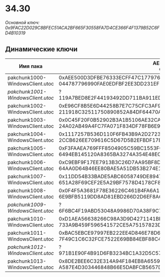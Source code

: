 # 34.30

###### Основной ключ: 0x9FAC22D029C8BFEC51ACA2BF665F30558FA7D4CE366F4F1379B52C6FD4B10319

## Динамические ключи

| Имя пака                          | AES Ключ</br>GUID                                                                                       | HiRes Текстуры |
|-----------------------------------|---------------------------------------------------------------------------------------------------------|----------------|
| pakchunk1000-WindowsClient.utoc   | 0xAEE500D3DFBE76333ECFF47C177976BAD16A020206A6AF4E6389ADBB8144AEB4</br>044787796990FAE0EDFBF2EE3DD231EF | ❌             |
| *pakchunk1001-WindowsClient.utoc* | ?</br>119A7BED8E2F44193492DD711BA911ED 																  | ✔️             |
| pakchunk1002-WindowsClient.utoc   | 0xE96CF8B5E6D44258B7E7C75CFC3AF9E77AA3F7E7E4329712680EFFFEF5A9E3F7</br>211918C32511750890852A84DF64470A | ❌             |
| pakchunk1003-WindowsClient.utoc   | 0x0C45F20F0B52902B3A1B5106AE32CA76DD04B39BF0A087C4C61C9C0F475786E3</br>24A02AB49A4FC7FA071F834DF78FB6E9 | ❌             |
| pakchunk1004-WindowsClient.utoc   | 0x1117257B536D110F6FB43B9A2D2723D3651C7A9091704DAA174B756ADC239DE4</br>2CCB626EE709616C5D67D5B2EFBDF17E | ❌             |
| pakchunk1005-WindowsClient.utoc   | 0xF3FAAEA769FFF8504905C59BC1553FCA1891C7A0AA86210AC3059B1AFCA4FDF4</br>6494EB145120A8365BA3274A354E48EC | ✔️             |
| pakchunk1006-WindowsClient.utoc   | 0xC9EBF9F17EE7913B3C26D7AA95BF8D2C6391794FE7B3502B34D4E0F6F2113A87</br>64AA0D64B46EE80BAE5A51DB53B274E1 | ✔️             |
| pakchunk1007-WindowsClient.utoc   | 0x11DD54B33BADE5ABC6058749DE89476F7A1DFDECA3E5F30DE3505AD24FCA9F49</br>651A28F69CEF2E5A29BF7578D4178CF8 | ✔️             |
| pakchunk1008-WindowsClient.utoc   | 0x0F4F5A3681F78E36226C461B4FA6A187A0D51C5E3B317425B39DAE566E95187A</br>6E9BFB5119DD8AD81EBD266D2D6EF8A6 | ✔️             |
| *pakchunk1009-WindowsClient.utoc* | ?</br>6F6BC4F19ABD53048A9986D70A38F9C7 																  | ❌             |
| pakchunk1010-WindowsClient.utoc   | 0xD1AEA56638266C98A3D9D4271141BE05FB1F9C28FABF8671E5101B7E94484300</br>733A9B459F596541572CE5A75157823D | ❌             |
| pakchunk1011-WindowsClient.utoc   | 0xBAC5EBCE97997EB222EE4D846E78D6437581F84A49E0908087AA852F2CE9B25C</br>7F49C1C6C32FCE7522E69BB84EBF88C4 | ❌             |
| *pakchunk1012-WindowsClient.utoc* | ?</br>971B1E90F4B91D6FB3234BC1A32D5C57 																  | ❌             |
| pakchunk1013-WindowsClient.utoc   | 0x8DE2BEE6C32E314A94F184EB8A6559CDBE60EFA1DE5C65B12F2121DE1DDF97EC</br>A587E4D303446848B66E5DABFCB5657D | ❌             |
